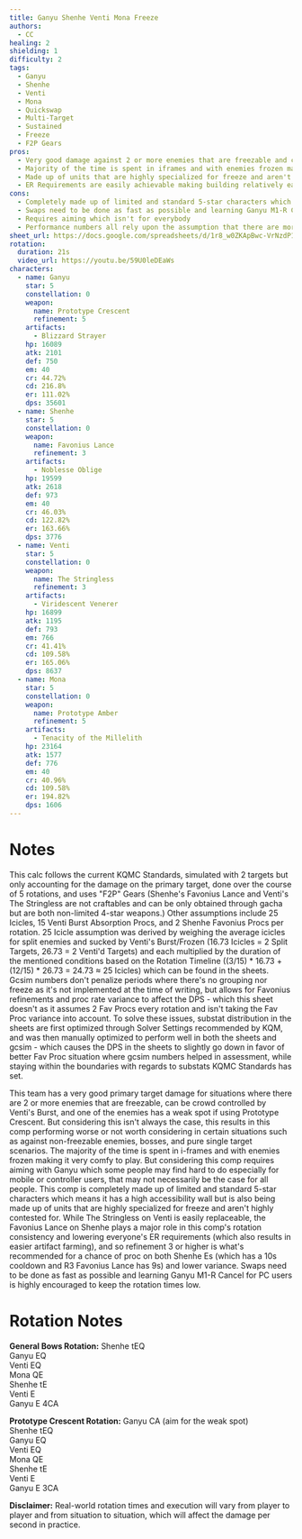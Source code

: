 ```yaml
---
title: Ganyu Shenhe Venti Mona Freeze
authors:
  - CC
healing: 2
shielding: 1
difficulty: 2
tags:
  - Ganyu
  - Shenhe
  - Venti
  - Mona
  - Quickswap
  - Multi-Target
  - Sustained
  - Freeze
  - F2P Gears
pros:
  - Very good damage against 2 or more enemies that are freezable and can be crowd controlled by Venti's Burst
  - Majority of the time is spent in iframes and with enemies frozen making it very comfy
  - Made up of units that are highly specialized for freeze and aren't highly contested for as a result
  - ER Requirements are easily achievable making building relatively easier
cons:
  - Completely made up of limited and standard 5-star characters which means it has a high accessibility wall  
  - Swaps need to be done as fast as possible and learning Ganyu M1-R Cancel (for PC) is highly encouraged to keep the rotation times low
  - Requires aiming which isn't for everybody
  - Performance numbers all rely upon the assumption that there are more than 2 enemies, they are freezable, and at least one of them has a weak spot which isn't always the case, resulting in this comp performing worse or not worth considering in certain situations
sheet_url: https://docs.google.com/spreadsheets/d/1r8_w0ZKApBwc-VrNzdP1811syBvoNbgIPCNHMyzlwY4/edit#gid=1035782785
rotation:
  duration: 21s
  video_url: https://youtu.be/59U0leDEaWs
characters:
  - name: Ganyu
    star: 5
    constellation: 0
    weapon:
      name: Prototype Crescent
      refinement: 5
    artifacts:
      - Blizzard Strayer
    hp: 16089
    atk: 2101
    def: 750
    em: 40
    cr: 44.72%
    cd: 216.8%
    er: 111.02%
    dps: 35601
  - name: Shenhe
    star: 5
    constellation: 0
    weapon:
      name: Favonius Lance
      refinement: 3
    artifacts:
      - Noblesse Oblige
    hp: 19599
    atk: 2618
    def: 973
    em: 40
    cr: 46.03%
    cd: 122.82%
    er: 163.66%
    dps: 3776
  - name: Venti
    star: 5
    constellation: 0
    weapon:
      name: The Stringless
      refinement: 3
    artifacts:
      - Viridescent Venerer
    hp: 16899
    atk: 1195
    def: 793
    em: 766
    cr: 41.41%
    cd: 109.58%
    er: 165.06%
    dps: 8637
  - name: Mona
    star: 5
    constellation: 0
    weapon:
      name: Prototype Amber
      refinement: 5
    artifacts:
      - Tenacity of the Millelith
    hp: 23164
    atk: 1577
    def: 776
    em: 40
    cr: 40.96%
    cd: 109.58%
    er: 194.82%
    dps: 1606
---
```

 
# **Notes**

This calc follows the current KQMC Standards, simulated with 2 targets but only accounting for the damage on the primary target, done over the course of 5 rotations, and uses "F2P" Gears (Shenhe's Favonius Lance and Venti's The Stringless are not craftables and can be only obtained through gacha but are both non-limited 4-star weapons.) Other assumptions include 25 Icicles, 15 Venti Burst Absorption Procs, and 2 Shenhe Favonius Procs per rotation. 25 Icicle assumption was derived by weighing the average icicles for split enemies and sucked by Venti's Burst/Frozen (16.73 Icicles = 2 Split Targets, 26.73 = 2 Venti'd Targets) and each multiplied by the duration of the mentioned conditions based on the Rotation Timeline ((3/15) * 16.73 + (12/15) * 26.73 = 24.73 ≈ 25 Icicles) which can be found in the sheets. Gcsim numbers don't penalize periods where there's no grouping nor freeze as it's not implemented at the time of writing, but allows for Favonius refinements and proc rate variance to affect the DPS - which this sheet doesn't as it assumes 2 Fav Procs every rotation and isn't taking the Fav Proc variance into account. To solve these issues, substat distribution in the sheets are first optimized through Solver Settings recommended by KQM, and was then manually optimized to perform well in both the sheets and gcsim - which causes the DPS in the sheets to slightly go down in favor of better Fav Proc situation where gcsim numbers helped in assessment, while staying within the boundaries with regards to substats KQMC Standards has set.  

This team has a very good primary target damage for situations where there are 2 or more enemies that are freezable, can be crowd controlled by Venti's Burst, and one of the enemies has a weak spot if using Prototype Crescent. But considering this isn't always the case, this results in this comp performing worse or not worth considering in certain situations such as against non-freezable enemies, bosses, and pure single target scenarios. The majority of the time is spent in i-frames and with enemies frozen making it very comfy to play. But considering this comp requires aiming with Ganyu which some people may find hard to do especially for mobile or controller users, that may not necessarily be the case for all people. This comp is completely made up of limited and standard 5-star characters which means it has a high accessibility wall but is also being made up of units that are highly specialized for freeze and aren't highly contested for. While The Stringless on Venti is easily replaceable, the Favonius Lance on Shenhe plays a major role in this comp's rotation consistency and lowering everyone's ER requirements (which also results in easier artifact farming), and so refinement 3 or higher is what's recommended for a chance of proc on both Shenhe Es (which has a 10s cooldown and R3 Favonius Lance has 9s) and lower variance. Swaps need to be done as fast as possible and learning Ganyu M1-R Cancel for PC users is highly encouraged to keep the rotation times low.
 
# **Rotation Notes**
 
**General Bows Rotation:**
Shenhe tEQ  
Ganyu EQ  
Venti EQ  
Mona QE  
Shenhe tE  
Venti E  
Ganyu E 4CA  

**Prototype Crescent Rotation:**
Ganyu CA (aim for the weak spot)  
Shenhe tEQ  
Ganyu EQ  
Venti EQ  
Mona QE  
Shenhe tE  
Venti E  
Ganyu E 3CA  
 
**Disclaimer:** Real-world rotation times and execution will vary from player to player and from situation to situation, which will affect the damage per second in practice. 
 